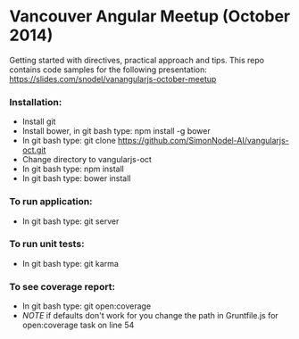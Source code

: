 Vancouver Angular Meetup (October 2014)
=========================

Getting started with directives, practical approach and tips.  This repo contains code samples for the following presentation: https://slides.com/snodel/vanangularjs-october-meetup


### Installation:
- Install git
- Install bower, in git bash type: npm install -g bower
- In git bash type: git clone https://github.com/SimonNodel-AI/vangularjs-oct.git
- Change directory to vangularjs-oct
- In git bash type: npm install
- In git bash type: bower install



### To run application:
- In git bash type: git server

### To run unit tests:
- In git bash type: git karma

### To see coverage report:
- In git bash type: git open:coverage
- *NOTE* if defaults don't work for you change the path in Gruntfile.js for open:coverage task on line 54

